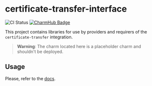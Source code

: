 # certificate-transfer-interface
![CI Status](https://github.com/canonical/certificate-transfer-interface/actions/workflows/main.yaml/badge.svg)
[![CharmHub Badge](https://charmhub.io/certificate-transfer-interface/badge.svg)](https://charmhub.io/certificate-transfer-interface)

This project contains libraries for use by providers and requirers of the `certificate-transfer` integration. 

> **Warning**: The charm located here is a placeholder charm and shouldn't be deployed.

## Usage

Please, refer to the [docs](https://charmhub.io/certificate-transfer-interface/libraries/certificate_transfer).
